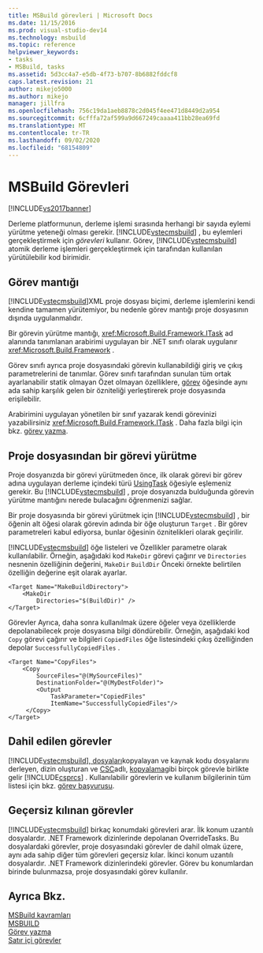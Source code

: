 ```yaml
---
title: MSBuild görevleri | Microsoft Docs
ms.date: 11/15/2016
ms.prod: visual-studio-dev14
ms.technology: msbuild
ms.topic: reference
helpviewer_keywords:
- tasks
- MSBuild, tasks
ms.assetid: 5d3cc4a7-e5db-4f73-b707-8b6882fddcf8
caps.latest.revision: 21
author: mikejo5000
ms.author: mikejo
manager: jillfra
ms.openlocfilehash: 756c19da1aeb8878c2d045f4ee471d8449d2a954
ms.sourcegitcommit: 6cfffa72af599a9d667249caaaa411bb28ea69fd
ms.translationtype: MT
ms.contentlocale: tr-TR
ms.lasthandoff: 09/02/2020
ms.locfileid: "68154809"
---
```

# <a name="msbuild-tasks"></a>MSBuild Görevleri
[!INCLUDE[vs2017banner](../includes/vs2017banner.md)]

Derleme platformunun, derleme işlemi sırasında herhangi bir sayıda eylemi yürütme yeteneği olması gerekir. [!INCLUDE[vstecmsbuild](../includes/vstecmsbuild-md.md)] , bu eylemleri gerçekleştirmek için *görevleri* kullanır. Görev, [!INCLUDE[vstecmsbuild](../includes/vstecmsbuild-md.md)] atomik derleme işlemleri gerçekleştirmek için tarafından kullanılan yürütülebilir kod birimidir.  
  
## <a name="task-logic"></a>Görev mantığı  
 [!INCLUDE[vstecmsbuild](../includes/vstecmsbuild-md.md)]XML proje dosyası biçimi, derleme işlemlerini kendi kendine tamamen yürütemiyor, bu nedenle görev mantığı proje dosyasının dışında uygulanmalıdır.  
  
 Bir görevin yürütme mantığı, <xref:Microsoft.Build.Framework.ITask> ad alanında tanımlanan arabirimi uygulayan bir .NET sınıfı olarak uygulanır <xref:Microsoft.Build.Framework> .  
  
 Görev sınıfı ayrıca proje dosyasındaki görevin kullanabildiği giriş ve çıkış parametrelerini de tanımlar. Görev sınıfı tarafından sunulan tüm ortak ayarlanabilir statik olmayan Özet olmayan özelliklere, [görev](../msbuild/task-element-msbuild.md) öğesinde aynı ada sahip karşılık gelen bir özniteliği yerleştirerek proje dosyasında erişilebilir.  
  
 Arabirimini uygulayan yönetilen bir sınıf yazarak kendi görevinizi yazabilirsiniz <xref:Microsoft.Build.Framework.ITask> . Daha fazla bilgi için bkz. [görev yazma](../msbuild/task-writing.md).  
  
## <a name="executing-a-task-from-a-project-file"></a>Proje dosyasından bir görevi yürütme  
 Proje dosyanızda bir görevi yürütmeden önce, ilk olarak görevi bir görev adına uygulayan derleme içindeki türü [UsingTask](../msbuild/usingtask-element-msbuild.md) öğesiyle eşlemeniz gerekir. Bu [!INCLUDE[vstecmsbuild](../includes/vstecmsbuild-md.md)] , proje dosyanızda bulduğunda görevin yürütme mantığını nerede bulacağını öğrenmenizi sağlar.  
  
 Bir proje dosyasında bir görevi yürütmek için [!INCLUDE[vstecmsbuild](../includes/vstecmsbuild-md.md)] , bir öğenin alt öğesi olarak görevin adında bir öğe oluşturun `Target` . Bir görev parametreleri kabul ediyorsa, bunlar öğesinin öznitelikleri olarak geçirilir.  
  
 [!INCLUDE[vstecmsbuild](../includes/vstecmsbuild-md.md)] öğe listeleri ve Özellikler parametre olarak kullanılabilir. Örneğin, aşağıdaki kod `MakeDir` görevi çağırır ve `Directories` nesnenin özelliğinin değerini, `MakeDir` `BuildDir` Önceki örnekte belirtilen özelliğin değerine eşit olarak ayarlar.  
  
```  
<Target Name="MakeBuildDirectory">  
    <MakeDir  
        Directories="$(BuildDir)" />  
</Target>  
```  
  
 Görevler Ayrıca, daha sonra kullanılmak üzere öğeler veya özelliklerde depolanabilecek proje dosyasına bilgi döndürebilir. Örneğin, aşağıdaki kod `Copy` görevi çağırır ve bilgileri `CopiedFiles` öğe listesindeki çıkış özelliğinden depolar `SuccessfullyCopiedFiles` .  
  
```  
<Target Name="CopyFiles">  
    <Copy  
        SourceFiles="@(MySourceFiles)"  
        DestinationFolder="@(MyDestFolder)">  
        <Output  
            TaskParameter="CopiedFiles"  
            ItemName="SuccessfullyCopiedFiles"/>  
     </Copy>  
</Target>  
```  
  
## <a name="included-tasks"></a>Dahil edilen görevler  
 [!INCLUDE[vstecmsbuild](../includes/vstecmsbuild-md.md)][, dosyaları](../msbuild/makedir-task.md)kopyalayan ve kaynak kodu dosyalarını derleyen, dizin oluşturan ve [CSC](../msbuild/csc-task.md)adlı, [kopyalama](../msbuild/copy-task.md)gibi birçok görevle birlikte gelir [!INCLUDE[csprcs](../includes/csprcs-md.md)] . Kullanılabilir görevlerin ve kullanım bilgilerinin tüm listesi için bkz. [görev başvurusu](../msbuild/msbuild-task-reference.md).  
  
## <a name="overridden-tasks"></a>Geçersiz kılınan görevler  
 [!INCLUDE[vstecmsbuild](../includes/vstecmsbuild-md.md)] birkaç konumdaki görevleri arar. İlk konum uzantılı dosyalardır. .NET Framework dizinlerinde depolanan OverrideTasks. Bu dosyalardaki görevler, proje dosyasındaki görevler de dahil olmak üzere, aynı ada sahip diğer tüm görevleri geçersiz kılar. İkinci konum uzantılı dosyalardır. .NET Framework dizinlerindeki görevler. Görev bu konumlardan birinde bulunmazsa, proje dosyasındaki görev kullanılır.  
  
## <a name="see-also"></a>Ayrıca Bkz.  
 [MSBuild kavramları](../msbuild/msbuild-concepts.md)   
 [MSBUILD](msbuild.md)   
 [Görev yazma](../msbuild/task-writing.md)   
 [Satır içi görevler](../msbuild/msbuild-inline-tasks.md)
